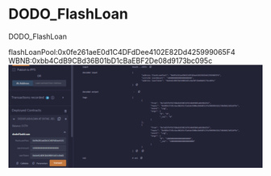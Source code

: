 # DODO_FlashLoan
DODO_FlashLoan

flashLoanPool:0x0fe261aeE0d1C4DFdDee4102E82Dd425999065F4
WBNB:0xbb4CdB9CBd36B01bD1cBaEBF2De08d9173bc095c
![](./20221227104737.png)
